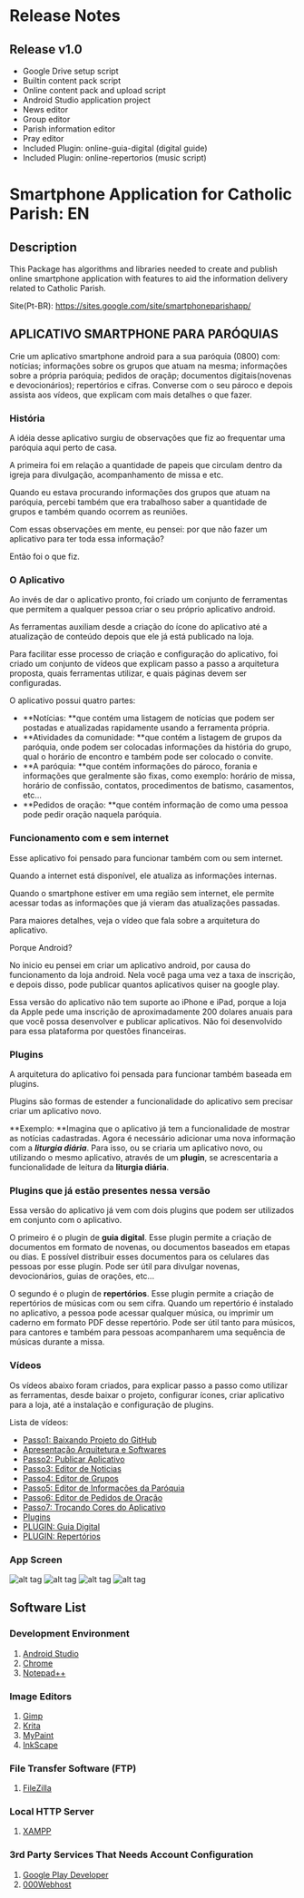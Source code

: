 # Release Notes #

## Release v1.0 ##

* Google Drive setup script
* Builtin content pack script
* Online content pack and upload script
* Android Studio application project
* News editor
* Group editor
* Parish information editor
* Pray editor
* Included Plugin: online-guia-digital (digital guide)
* Included Plugin: online-repertorios (music script)

# Smartphone Application for Catholic Parish: EN #

## Description ##

This Package has algorithms and libraries needed to create and publish online smartphone application with features to aid the information delivery related to Catholic Parish.

Site(Pt-BR): https://sites.google.com/site/smartphoneparishapp/

## APLICATIVO SMARTPHONE PARA PARÓQUIAS ##

Crie um aplicativo smartphone android para a sua paróquia (0800) com: notícias; informações sobre os grupos que atuam na mesma; informações sobre a própria paróquia; pedidos de oraçãp; documentos digitais(novenas e devocionários); repertórios e cifras. Converse com o seu pároco e depois assista aos vídeos, que explicam com mais detalhes o que fazer.

### História ###

A idéia desse aplicativo surgiu de observações que fiz ao frequentar uma paróquia aqui perto de casa.

A primeira foi em relação a quantidade de papeis que circulam dentro da igreja para divulgação, acompanhamento de missa e etc.

Quando eu estava procurando informações dos grupos que atuam na paróquia, percebi também que era trabalhoso saber a quantidade de grupos e também quando ocorrem as reuniões.

Com essas observações em mente, eu pensei: por que não fazer um aplicativo para ter toda essa informação?

Então foi o que fiz.

### O Aplicativo ###

Ao invés de dar o aplicativo pronto, foi criado um conjunto de ferramentas que permitem a qualquer pessoa criar o seu próprio aplicativo android.

As ferramentas auxiliam desde a criação do ícone do aplicativo até a atualização de conteúdo depois que ele já está publicado na loja.

Para facilitar esse processo de criação e configuração do aplicativo, foi criado um conjunto de vídeos que explicam passo a passo a arquitetura proposta, quais ferramentas utilizar, e quais páginas devem ser configuradas.

O aplicativo possui quatro partes:

* **Notícias: **que contém uma listagem de notícias que podem ser postadas e atualizadas rapidamente usando a ferramenta própria.
* **Atividades da comunidade: **que contém a listagem de grupos da paróquia, onde podem ser colocadas informações da história do grupo, qual o horário de encontro e também pode ser colocado o convite.
* **A paróquia: **que contém informações do pároco, forania e informações que geralmente são fixas, como exemplo: horário de missa, horário de confissão, contatos, procedimentos de batismo, casamentos, etc...
* **Pedidos de oração: **que contém informação de como uma pessoa pode pedir oração naquela paróquia.

### Funcionamento com e sem internet ###

Esse aplicativo foi pensado para funcionar também com ou sem internet.

Quando a internet está disponível, ele atualiza as informações internas.

Quando o smartphone estiver em uma região sem internet, ele permite acessar todas as informações que já vieram das atualizações passadas.

Para maiores detalhes, veja o vídeo que fala sobre a arquitetura do aplicativo.

Porque Android?

No inicio eu pensei em criar um aplicativo android, por causa do funcionamento da loja android. Nela você paga uma vez a taxa de inscrição, e depois disso, pode publicar quantos aplicativos quiser na google play.

Essa versão do aplicativo não tem suporte ao iPhone e iPad, porque a loja da Apple pede uma inscrição de aproximadamente 200 dolares anuais para que você possa desenvolver e publicar aplicativos. Não foi desenvolvido para essa plataforma por questões financeiras.

### Plugins ###

A arquitetura do aplicativo foi pensada para funcionar também baseada em plugins.

Plugins são formas de estender a funcionalidade do aplicativo sem precisar criar um aplicativo novo.

**Exemplo: **Imagina que o aplicativo já tem a funcionalidade de mostrar as notícias cadastradas. Agora é necessário adicionar uma nova informação com a <b><i>liturgia diária</i></b>. Para isso, ou se criaria um aplicativo novo, ou utilizando o mesmo aplicativo, através de um **plugin**, se acrescentaria a funcionalidade de leitura da **liturgia diária**.

### Plugins que já estão presentes nessa versão  ###

Essa versão do aplicativo já vem com dois plugins que podem ser utilizados em conjunto com o aplicativo.

O primeiro é o plugin de **guia digital**. Esse plugin permite a criação de documentos em formato de novenas, ou documentos baseados em etapas ou dias. E possível distribuir esses documentos para os celulares das pessoas por esse plugin. Pode ser útil para divulgar novenas, devocionários, guias de orações, etc...

O segundo é o plugin de **repertórios**. Esse plugin permite a criação de repertórios de músicas com ou sem cifra. Quando um repertório é instalado no aplicativo, a pessoa pode acessar qualquer música, ou imprimir um caderno em formato PDF desse repertório. Pode ser útil tanto para músicos, para cantores e também para pessoas acompanharem uma sequência de músicas durante a missa.

### Vídeos ###

Os vídeos abaixo foram criados, para explicar passo a passo como utilizar as ferramentas, desde baixar o projeto, configurar ícones, criar aplicativo para a loja, até a instalação e configuração de plugins.

Lista de vídeos:

* [Passo1: Baixando Projeto do GitHub](https://www.youtube.com/watch?v=UUGD_SbGjyk)
* [Apresentação Arquitetura e Softwares](https://www.youtube.com/watch?v=dyWYwTL6vzA)
* [Passo2: Publicar Aplicativo](https://www.youtube.com/watch?v=ynvnRtJN-sg)
* [Passo3: Editor de Noticias](https://www.youtube.com/watch?v=jZEcCWmhN0c)
* [Passo4: Editor de Grupos](https://www.youtube.com/watch?v=HcCmkzr6Utg)
* [Passo5: Editor de Informações da Paróquia](https://www.youtube.com/watch?v=tPjJglzY8dU)
* [Passo6: Editor de Pedidos de Oração](https://www.youtube.com/watch?v=AeJoLf-WFjs)
* [Passo7: Trocando Cores do Aplicativo](https://www.youtube.com/watch?v=3-m6wBR8OeE)
* [Plugins](https://www.youtube.com/watch?v=-OdgHzSNvX0)
* [PLUGIN: Guia Digital](https://www.youtube.com/watch?v=D9x8yRH0loM)
* [PLUGIN: Repertórios](https://www.youtube.com/watch?v=sI1sC48iKEA)


### App Screen ###

![alt tag](https://github.com/A-Ribeiro/smartphone-parish-app/raw/master/website/img/a1.jpg)
![alt tag](https://github.com/A-Ribeiro/smartphone-parish-app/raw/master/website/img/b1.jpg)
![alt tag](https://github.com/A-Ribeiro/smartphone-parish-app/raw/master/website/img/a3a.jpg)
![alt tag](https://github.com/A-Ribeiro/smartphone-parish-app/raw/master/website/img/_a3.jpg)


## Software List ##

### Development Environment

1. [Android Studio](https://developer.android.com/studio/)
1. [Chrome](https://www.google.com.br/chrome/browser/desktop/)
1. [Notepad++](https://notepad-plus-plus.org/)

### Image Editors

1. [Gimp](https://www.gimp.org/)
1. [Krita](https://krita.org/)
1. [MyPaint](http://mypaint.org/)
1. [InkScape](https://inkscape.org/)

### File Transfer Software (FTP)

1. [FileZilla](https://filezilla-project.org/)

### Local HTTP Server

1. [XAMPP](https://www.apachefriends.org/pt_br/index.html)

### 3rd Party Services That Needs Account Configuration

1. [Google Play Developer](https://play.google.com/apps/publish/)
1. [000Webhost](https://www.000webhost.com/)

